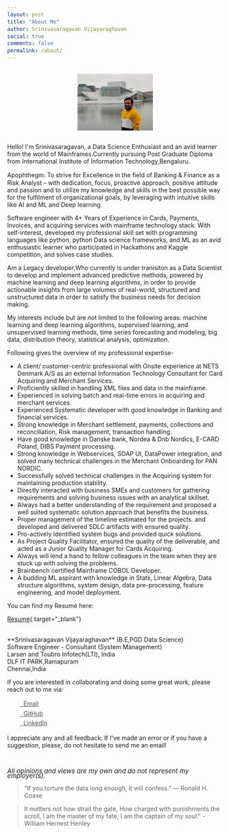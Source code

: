 ```yaml
---
layout: post
title: "About Me"
author: Srinivasaragavan Vijayaraghavan
social: true
comments: false
permalink: /about/
---
```


<center>
<img src="https://github.com/SriniTheDataJunkie/Myprotfolio/blob/master/Srini.png" alt="Srinivasaragavan Vijayaraghavan" align="center" style="width: 35%; height: 35%; margin:15px">
</center> 

Hello! I'm Srinivasaragavan, a Data Science Enthusiast and an avid learner from the world of Mainframes.Currently pursuing Post Graduate Diploma from International Institute of Information Technology,Bengaluru.

Apophthegm: To strive for Excellence in the ﬁeld of Banking & Finance as a Risk Analyst – with dedication, focus, proactive approach, positive attitude and passion and to utilize my knowledge and skills in the best possible way for the fulfilment of organizational goals, by leveraging with intuitive skills like AI and ML and Deep learning

Software engineer with 4+ Years of Experience in Cards, Payments, Invoices, and acquiring services with mainframe technology stack. With self-interest, developed my professional skill set with programming languages like python, python Data science frameworks, and ML as an avid enthusiastic learner who participated in Hackathons and Kaggle competition, and solves case studies.

Am a Legacy developer,Who currently is under tranisiton as a Data Scientist to develop and implement advanced predictive methods, powered by machine learning and deep learning algorithms, in order to provide actionable insights from large volumes of real-world, structured and unstructured data in order to satisfy the business needs for decision making. 

My interests include but are not limited to the following areas: machine learning and deep learning algorithms, supervised learning, and unsupervised learning methods, time series forecasting and modeling, big data, distribution theory, statistical analysis, optimization. 

Following gives the overview of my professional expertise-
- A client/ customer-centric professional with Onsite experience at NETS Denmark A/S as an external Information Technology Consultant for Card Acquiring and Merchant Services.
- Proficiently skilled in handling XML files and data in the mainframe.
- Experienced in solving batch and real-time errors in acquiring and merchant services.
- Experienced Systematic developer with good knowledge in Banking and financial services.
- Strong knowledge in Merchant settlement, payments, collections and reconciliation, Risk management, transaction handling.
- Have good knowledge in Danske bank, Nordea & Dnb Nordics, E-CARD Poland, DIBS Payment processing.
- Strong knowledge in Webservices, SOAP UI, DataPower integration, and solved many technical challenges in the Merchant Onboarding for PAN NORDIC.
- Successfully solved technical challenges in the Acquiring system for maintaining production stability.
- Directly interacted with business SMEs and customers for gathering requirements and solving business issues with an analytical skillset.
- Always had a better understanding of the requirement and proposed a well suited systematic solution approach that benefits the business.
- Proper management of the timeline estimated for the projects. and developed and delivered SDLC artifacts with ensured quality.
- Pro-actively Identified system bugs and provided quick solutions.
- As Project Quality Facilitator, ensured the quality of the deliverable, and acted as a Junior Quality Manager for Cards Acquiring.
- Always will lend a hand to fellow colleagues in the team when they are stuck up with solving the problems.
- Brainbench certified Mainframe COBOL Developer.
- A budding ML aspirant with knowledge in Stats, Linear Algebra, Data structure algorithms, system design, data pre-processing, feature engineering, and model deployment.


You can find my Resumé here:

[Resumé](https://github.com/SriniTheDataJunkie/My-Resume/blob/main/Resume-Srinivasaragavan-Vijayaraghavan.pdf){:target="_blank"} 

<br>
**Srinivasaragavan Vijayaraghavan** (B.E,PGD Data Science)<br>
Software Engineer - Consultant (System Management)<br>
Larsen and Toubro Infotech(LTI), India<br>
DLF IT PARK,Ramapuram<br>
Chennai,India<br>

If you are interested in collaborating and doing some great work, please reach out to me via:

<div class="contact-buttons" style="line-height:160%;margin-left:30px;margin-top:10px">
<p>
<a href="mailto:srinirag94@gmail.com" target="_blank" style="color:#515151;"><i class="fa fa-envelope" style="font-size:1em"></i> &nbsp; Email<br></a> 
<a href="https://github.com/SriniTheDataJunkie" target="_blank" style="color:#515151;"><i class="fa fa-github" style="font-size:1em"></i> &nbsp; GitHub<br></a> 
<a href="https://www.linkedin.com/in/srinivasaragavan-vijayaragavan-662a32a8/" target="_blank" style="color:#515151;"><i class="fa fa-linkedin" style="font-size:1em"></i> &nbsp; LinkedIn<br></a>
</p>
</div>

I appreciate any and all feedback. If I've made an error or if you have a suggestion, please, do not hesitate to send me an email!

<br>
<P CLASS="footnote" style="line-height:0.75; font-size:15px">
<i class="fa fa-asterisk" style="font-size:1em"></i> <i>All opinions and views are my own and do not represent my employer(s).</i>
</P>

<blockquote> “If you torture the data long enough, it will confess.” — Ronald H. Coase </blockquote>
<blockquote> It matters not how strait the gate, How charged with punishments the scroll, I am the master of my fate, I am the captain of my soul." - William Hernest Henley</blockquote>
